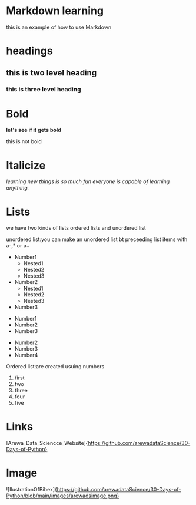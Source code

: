 # Markdown learning
this is an example of how to use Markdown

# headings

## this is two level heading

### this is three level heading

# Bold
**let's see if it gets bold**

this is not bold

# Italicize
_learning new things is so much fun everyone is capable of learning anything._

# Lists
we have two kinds of lists ordered lists and unordered list

unordered list:you can make an unordered list bt preceeding list items with a-,* or a+
- Number1
  - Nested1
  - Nested2
  - Nested3
- Number2
  - Nested1
  - Nested2
  - Nested3
- Number3

* Number1
* Number2
* Number3

+ Number2
+ Number3
+ Number4
  
Ordered list:are created usuing numbers
1. first
2. two
3. three
4. four
5. five

# Links

[Arewa_Data_Sciencce_Website]{https://github.com/arewadataScience/30-Days-of-Python}

# Image
![IlustrationOfBibex]{https://github.com/arewadataScience/30-Days-of-Python/blob/main/images/arewadsimage.png}
